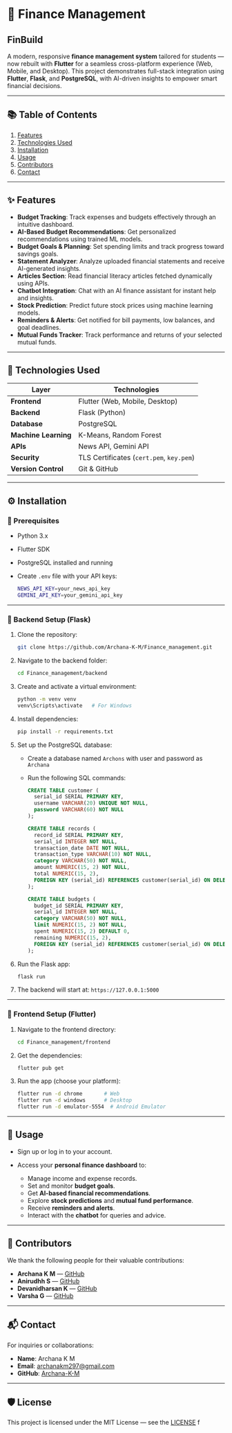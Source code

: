 # 💸 Finance Management

## FinBuild

A modern, responsive **finance management system** tailored for students — now rebuilt with **Flutter** for a seamless cross-platform experience (Web, Mobile, and Desktop).
This project demonstrates full-stack integration using **Flutter**, **Flask**, and **PostgreSQL**, with AI-driven insights to empower smart financial decisions.

---

## 📚 Table of Contents

1. [Features](#features)
2. [Technologies Used](#technologies-used)
3. [Installation](#installation)
4. [Usage](#usage)
5. [Contributors](#contributors)
6. [Contact](#contact)

---

## ✨ Features

* **Budget Tracking**: Track expenses and budgets effectively through an intuitive dashboard.
* **AI-Based Budget Recommendations**: Get personalized recommendations using trained ML models.
* **Budget Goals & Planning**: Set spending limits and track progress toward savings goals.
* **Statement Analyzer**: Analyze uploaded financial statements and receive AI-generated insights.
* **Articles Section**: Read financial literacy articles fetched dynamically using APIs.
* **Chatbot Integration**: Chat with an AI finance assistant for instant help and insights.
* **Stock Prediction**: Predict future stock prices using machine learning models.
* **Reminders & Alerts**: Get notified for bill payments, low balances, and goal deadlines.
* **Mutual Funds Tracker**: Track performance and returns of your selected mutual funds.

---

## 🧩 Technologies Used

| Layer                | Technologies                             |
| -------------------- | ---------------------------------------- |
| **Frontend**         | Flutter (Web, Mobile, Desktop)           |
| **Backend**          | Flask (Python)                           |
| **Database**         | PostgreSQL                               |
| **Machine Learning** | K-Means, Random Forest                   |
| **APIs**             | News API, Gemini API                     |
| **Security**         | TLS Certificates (`cert.pem`, `key.pem`) |
| **Version Control**  | Git & GitHub                             |

---

## ⚙️ Installation

### 🔧 Prerequisites

* Python 3.x
* Flutter SDK
* PostgreSQL installed and running
* Create `.env` file with your API keys:

  ```bash
  NEWS_API_KEY=your_news_api_key
  GEMINI_API_KEY=your_gemini_api_key
  ```

---

### 🐠 Backend Setup (Flask)

1. Clone the repository:

   ```bash
   git clone https://github.com/Archana-K-M/Finance_management.git
   ```
2. Navigate to the backend folder:

   ```bash
   cd Finance_management/backend
   ```
3. Create and activate a virtual environment:

   ```bash
   python -m venv venv
   venv\Scripts\activate   # For Windows
   ```
4. Install dependencies:

   ```bash
   pip install -r requirements.txt
   ```
5. Set up the PostgreSQL database:

   * Create a database named `Archons` with user and password as `Archana`
   * Run the following SQL commands:

     ```sql
     CREATE TABLE customer (
       serial_id SERIAL PRIMARY KEY,
       username VARCHAR(20) UNIQUE NOT NULL,
       password VARCHAR(60) NOT NULL
     );

     CREATE TABLE records (
       record_id SERIAL PRIMARY KEY,
       serial_id INTEGER NOT NULL,
       transaction_date DATE NOT NULL,
       transaction_type VARCHAR(10) NOT NULL,
       category VARCHAR(50) NOT NULL,
       amount NUMERIC(15, 2) NOT NULL,
       total NUMERIC(15, 2),
       FOREIGN KEY (serial_id) REFERENCES customer(serial_id) ON DELETE CASCADE
     );

     CREATE TABLE budgets (
       budget_id SERIAL PRIMARY KEY,
       serial_id INTEGER NOT NULL,
       category VARCHAR(50) NOT NULL,
       limit NUMERIC(15, 2) NOT NULL,
       spent NUMERIC(15, 2) DEFAULT 0,
       remaining NUMERIC(15, 2),
       FOREIGN KEY (serial_id) REFERENCES customer(serial_id) ON DELETE CASCADE
     );
     ```
6. Run the Flask app:

   ```bash
   flask run
   ```
7. The backend will start at: `https://127.0.0.1:5000`

---

### 🧠 Frontend Setup (Flutter)

1. Navigate to the frontend directory:

   ```bash
   cd Finance_management/frontend
   ```
2. Get the dependencies:

   ```bash
   flutter pub get
   ```
3. Run the app (choose your platform):

   ```bash
   flutter run -d chrome       # Web
   flutter run -d windows      # Desktop
   flutter run -d emulator-5554  # Android Emulator
   ```

---

## 🦯 Usage

* Sign up or log in to your account.
* Access your **personal finance dashboard** to:

  * Manage income and expense records.
  * Set and monitor **budget goals**.
  * Get **AI-based financial recommendations**.
  * Explore **stock predictions** and **mutual fund performance**.
  * Receive **reminders and alerts**.
  * Interact with the **chatbot** for queries and advice.

---

## 👥 Contributors

We thank the following people for their valuable contributions:

* **Archana K M** — [GitHub](https://github.com/Archana-K-M)
* **Anirudhh S** — [GitHub](https://github.com/rudhhstoic)
* **Devanidharsan K** — [GitHub](https://github.com/Deva399212)
* **Varsha G** — [GitHub](https://github.com/Varshavishnu)

---

## 📬 Contact

For inquiries or collaborations:

* **Name**: Archana K M
* **Email**: [archanakm297@gmail.com](mailto:archanakm297@gmail.com)
* **GitHub**: [Archana-K-M](https://github.com/Archana-K-M)

---

## 🛡️ License

This project is licensed under the MIT License — see the [LICENSE](LICENSE) f
